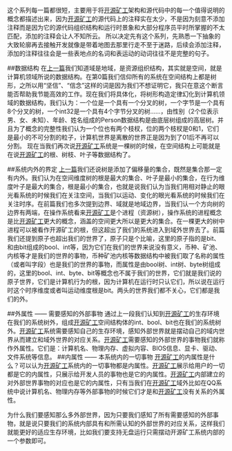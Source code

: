这个系列每一篇都很短，主要用于将[开源矿工](https://github.com/ntminer/ntminer)架构和源代码中的每一个值得说明的概念都描述出来，因为[开源矿工](https://github.com/ntminer/ntminer)的源代码上的注释实在太少，不是因为刻意不添加注释而是因为它的源代码组织结构和运行时景象和大部分程序员平时所掌握的不太匹配，添加的注释会让人不知所云。
所以决定先有这个系列，先熟悉一下抽象的大致轮廓再去接触开发就像是带着地图去那里行走不至于迷路，后续会添加注释，添加的注释往往会是一些表地点的名词和表运动的动词往往不是完整的句子。

##数据结构
在[上一篇](NTMiner1.md)我们知道域是地域，是资源组织结构，其实就是空间，就是计算机领域所说的数据结构。在第0篇我们信仰所有的系统在空间结构上都是树形，之所以用“坚信”、“信念”这样的词是因为我们不想证明它，我只在意这个断言能否帮助我节能高效的工作。现在我们将具体化，将树形构造定律幻化到计算机领域的数据结构，我们认为：一个位是一个具有一个分叉的树，一个字节是一个具有8个分叉的树，一个int32是一个具有4个字节分叉的树……，由性别（2个位表示男、女、未知）、年龄、姓名组成的Person数据结构是由底层树组成的高层树。并且为了概念的完整性我们认为一个位也有两个枝杈，位的两个枝杈是0和1，它们是最小的不可分割的粒子，计算机世界是离散的世界正是因为到了01后不再可以分割。
现在当我们再次说[开源矿工](https://github.com/ntminer/ntminer)系统是一棵树的时候，在空间结构上可能就是在说[开源矿工](https://github.com/ntminer/ntminer)的根、树枝、叶子等数据结构了。

##系统内外的界定
[上一篇](NTMiner1.md)我们还说树是添加了偏移量的集合，既然是集合那一定有内外。我们认为在空间维度树的根是最大的集合、叶子是最小的集合，在行为维度叶子是最大的集合，根是最小的集合，也就是说我们认为当我们用相对静止的眼光看系统的时候我们在关注空间，当我们以运动、变化的眼光看系统的时候我们在关注时序。在前篇我们也多次提到边界、域就是地域边界，当我们认一个方向树的边界有两端，在操作系统看来[开源矿工](https://github.com/ntminer/ntminer)是个进程（资源树），操作系统的进程概念是比[开源矿工](https://github.com/ntminer/ntminer)更大的概念，涵盖的空间更大所以是更大的集合。在一棵更大的树中进程可以被看作开源矿工的根，但这超出了我们的系统进入到域外世界去了。前篇我们还提到原子也超出我们的世界了，原子只是个比喻，这里的原子指的是bit、和由bit组成的bool、int等，因为它们在我们的世界来说没有意义，币种、矿池、内核等才是我们的世界的事物，币种矿池内核等数据结构中被我们取了名称的属性（或者叫字段）也是我们的世界的事物，而属性是由bool树、int树、byte树组成的，这里的bool、int、byte、bit等概念也不属于我们的世界，它们就是我们说的原子世界，它们是计算机行为的根，因为计算机在运行时只认它们，所以说在运行时这个时序维度或者叫运动维度根是bit。两头的世界我们都不关心，它们都是我们的外。

##外属性 —— 需要感知的外部事物
通过上一段我们认知到[开源矿工](https://github.com/ntminer/ntminer)的生存环境在我们的系统树外，组成[开源矿工](https://github.com/ntminer/ntminer)空间结构体的int、bool、bit也在我们的系统树外。[开源矿工](https://github.com/ntminer/ntminer)系统需要感知自己的生存环境，感知外部世界就是摆动自己的域内世界从而建立和域外世界的对应关系。[开源矿工](https://github.com/ntminer/ntminer)需要感知的外部世界的事物我们就称作外属性。它们是：计算机名、物理内存、虚拟内容、BIOS信息、显卡、驱动、文件系统等信息。
##内属性 —— 本系统内的一切事物
[开源矿工](https://github.com/ntminer/ntminer)的内属性是什么？可以认为[开源矿工](https://github.com/ntminer/ntminer)系统内的一切事物都是内属性。[开源矿工](https://github.com/ntminer/ntminer)展示给用户的一切都是它的内属性，只展示给开发人员的事物也是它的内属性。[开源矿工](https://github.com/ntminer/ntminer)内部建立的对外部世界事物的对应也是它的内属性，只有当我们在[开源矿工](https://github.com/ntminer/ntminer)域外比如在QQ系统中说计算机名、物理内存等外部事物的时候它们才是和[开源矿工](https://github.com/ntminer/ntminer)没有关系的外属性。

为什么我们要感知那么多外部世界，因为只要我们感知了所有需要感知的外部事物，就是说只要我们的系统内部具有和所需认知的外部世界的对应关系，这样我们就能更好的适应生存环境，比如我们要支持无盘运行只需摆动开源矿工系统内部的一个参数即可。
